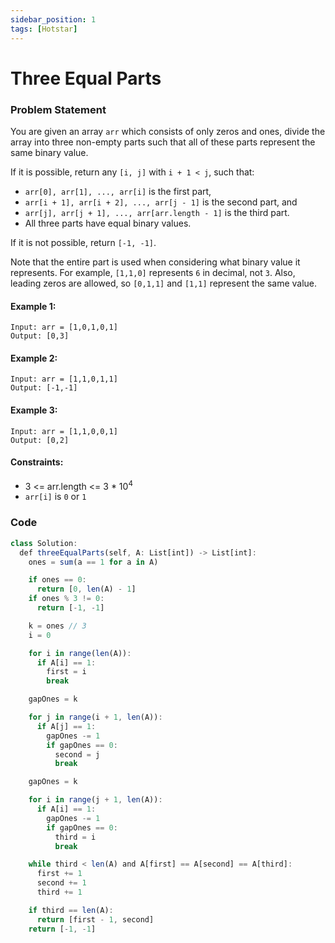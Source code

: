 ```yaml
---
sidebar_position: 1
tags: [Hotstar]
---
```


# Three Equal Parts

### Problem Statement

You are given an array `arr` which consists of only zeros and ones, divide the array into three non-empty parts such that all of these parts represent the same binary value.

If it is possible, return any `[i, j]` with `i + 1 < j`, such that:

* `arr[0], arr[1], ..., arr[i]` is the first part,
* `arr[i + 1], arr[i + 2], ..., arr[j - 1]` is the second part, and
* `arr[j], arr[j + 1], ..., arr[arr.length - 1]` is the third part.
* All three parts have equal binary values.

If it is not possible, return `[-1, -1]`.

Note that the entire part is used when considering what binary value it represents. For example, `[1,1,0]` represents `6` in decimal, not `3`. Also, leading zeros are allowed, so `[0,1,1]` and `[1,1]` represent the same value.

#### Example 1:

```
Input: arr = [1,0,1,0,1]
Output: [0,3]
```
#### Example 2:

```
Input: arr = [1,1,0,1,1]
Output: [-1,-1]
```
#### Example 3:

```
Input: arr = [1,1,0,0,1]
Output: [0,2]
```

#### Constraints:

* 3 <= arr.length <= 3 * 10<sup>4</sup>
* `arr[i]` is `0` or `1`

### Code

```jsx title="Python Code"
class Solution:
  def threeEqualParts(self, A: List[int]) -> List[int]:
    ones = sum(a == 1 for a in A)

    if ones == 0:
      return [0, len(A) - 1]
    if ones % 3 != 0:
      return [-1, -1]

    k = ones // 3
    i = 0

    for i in range(len(A)):
      if A[i] == 1:
        first = i
        break

    gapOnes = k

    for j in range(i + 1, len(A)):
      if A[j] == 1:
        gapOnes -= 1
        if gapOnes == 0:
          second = j
          break

    gapOnes = k

    for i in range(j + 1, len(A)):
      if A[i] == 1:
        gapOnes -= 1
        if gapOnes == 0:
          third = i
          break

    while third < len(A) and A[first] == A[second] == A[third]:
      first += 1
      second += 1
      third += 1

    if third == len(A):
      return [first - 1, second]
    return [-1, -1]

```